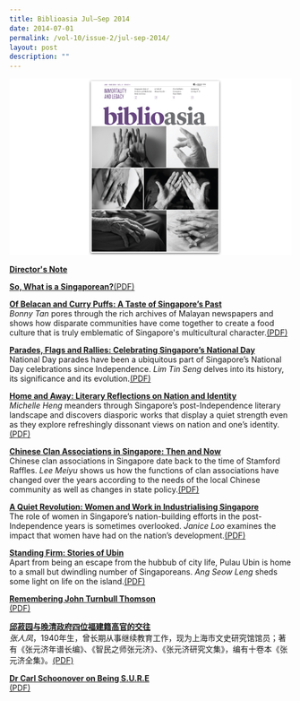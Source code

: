 ```yaml
---
title: Biblioasia Jul–Sep 2014
date: 2014-07-01
permalink: /vol-10/issue-2/jul-sep-2014/
layout: post
description: ""
---
```



<img src="/images/vol-9-issue-4/background/covered.jpg">

[<b>Director's Note</b>](/vol-10/issue-2/jul-sep-2014/director-note)

[<b>So, What is a Singaporean?</b>](/vol-10/issue-2/jul-sep-2014/what-is-singaporean)[(PDF)](/files/pdf/vol-10/issue-2/v10-issue2_Singaporean.pdf)

[<b>Of Belacan and Curry Puffs: A Taste of Singapore’s Past</b>](/vol-10/issue-2/jul-sep-2014/taste-of-sg-past)<br><i>Bonny Tan</i> pores through the rich archives of Malayan newspapers and shows how disparate communities have come together to create a food culture that is truly emblematic of Singapore's multicultural character.[(PDF)](/files/pdf/vol-10/issue-2/v10-issue2_BelacanCurryPuffs.pdf)

[<b>Parades, Flags and Rallies: Celebrating Singapore’s National Day</b>](/vol-10/issue-2/jul-sep-2014/national-day)<br>National Day parades have been a ubiquitous part of Singapore’s National Day celebrations since Independence. <i>Lim Tin Seng</i> delves into its history, its significance and its evolution.[(PDF)](/files/pdf/vol-10/issue-2/v10-issue2_ParadesFlags.pdf)

[<b>Home and Away: Literary Reflections on Nation and Identity</b>](/vol-10/issue-2/jul-sep-2014/home-and-away)<br><i>Michelle Heng</i> meanders through Singapore’s post-Independence literary landscape and discovers diasporic works that display a quiet strength even as they explore refreshingly dissonant views on nation and one’s identity.[(PDF)](/files/pdf/vol-10/issue-2/v10-issue2_HomeAway.pdf)

[<b>Chinese Clan Associations in Singapore: Then and Now</b>](/vol-10/issue-2/jul-sep-2014/chinese-clan-sg)<br>Chinese clan associations in Singapore date back to the time of Stamford Raffles. <i>Lee Meiyu</i> shows us how the functions of clan associations have changed over the years according to the needs of the local Chinese community as well as changes in state policy.[(PDF)](/files/pdf/vol-10/issue-2/v10-issue2_ChineseClan.pdf)

[<b>A Quiet Revolution: Women and Work in Industrialising Singapore</b>](/vol-10/issue-2/jul-sep-2014/a-quiet-revolution)<br>The role of women in Singapore’s nation-building efforts in the post-Independence years is sometimes overlooked. <i>Janice Loo</i> examines the impact that women have had on the nation’s development.[(PDF)](/files/pdf/vol-10/issue-2/v10-issue2_QuietRevolution.pdf)

[<b>Standing Firm: Stories of Ubin</b>](/vol-10/issue-2/jul-sep-2014/stories-of-ubin)<br>Apart from being an escape from the hubbub of city life, Pulau Ubin is home to a small but dwindling number of Singaporeans. <i>Ang Seow Leng</i> sheds some light on life on the island.[(PDF)](/files/pdf/vol-10/issue-2/v10-issue2_StoriesUbin.pdf)

[<b>Remembering John Turnbull Thomson</b>](/vol-10/issue-2/jul-sep-2014/john-turnbull-thomson)<br>[(PDF)](/files/pdf/vol-10/issue-2/v10-issue2_JohnTurnbull.pdf)

[<b>邱菽园与晚清政府四位福建籍高官的交往</b>](/vol-10/issue-2/jul-sep-2014/fu-jian-gao-guan)<br><i>张人凤</i>，1940年生，曾长期从事继续教育工作，现为上海市文史研究馆馆员；著有《张元济年谱长编》、《智民之师张元济》、《张元济研究文集》，编有十卷本《张元济全集》。[(PDF)](/files/pdf/vol-10/issue-2/v10-issue2_Chinese.pdf)

[<b>Dr Carl Schoonover on Being S.U.R.E</b>](/vol-10/issue-2/jul-sep-2014/dr-carl-schoonover)<br>[(PDF)](/files/pdf/vol-10/issue-2/v10-issue2_CarlSchoonover.pdf)